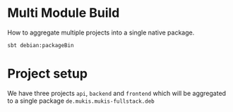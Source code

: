 # Multi Module Build

How to aggregate multiple projects into a single native package.

```bash
sbt debian:packageBin
```

# Project setup

We have three projects `api`, `backend` and `frontend` which will
be aggregated to a single package `de.mukis.mukis-fullstack.deb`
